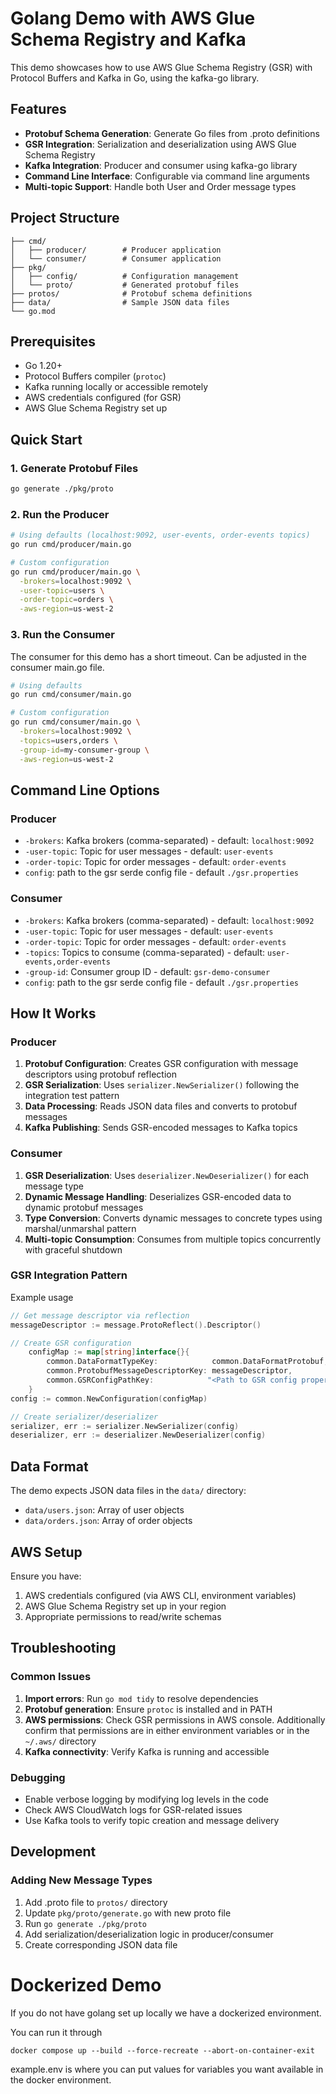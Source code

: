 # Golang Demo with AWS Glue Schema Registry and Kafka

This demo showcases how to use AWS Glue Schema Registry (GSR) with Protocol Buffers and Kafka in Go, using the kafka-go library.

## Features

- **Protobuf Schema Generation**: Generate Go files from .proto definitions
- **GSR Integration**: Serialization and deserialization using AWS Glue Schema Registry
- **Kafka Integration**: Producer and consumer using kafka-go library  
- **Command Line Interface**: Configurable via command line arguments
- **Multi-topic Support**: Handle both User and Order message types

## Project Structure

```
├── cmd/
│   ├── producer/        # Producer application
│   └── consumer/        # Consumer application
├── pkg/
│   ├── config/          # Configuration management
│   └── proto/           # Generated protobuf files
├── protos/              # Protobuf schema definitions
├── data/                # Sample JSON data files
└── go.mod
```

## Prerequisites

- Go 1.20+
- Protocol Buffers compiler (`protoc`)
- Kafka running locally or accessible remotely
- AWS credentials configured (for GSR)
- AWS Glue Schema Registry set up

## Quick Start

### 1. Generate Protobuf Files

```bash
go generate ./pkg/proto
```

### 2. Run the Producer

```bash
# Using defaults (localhost:9092, user-events, order-events topics)
go run cmd/producer/main.go

# Custom configuration
go run cmd/producer/main.go \
  -brokers=localhost:9092 \
  -user-topic=users \
  -order-topic=orders \
  -aws-region=us-west-2
```

### 3. Run the Consumer
The consumer for this demo has a short timeout. Can be adjusted in the consumer main.go file.
```bash
# Using defaults
go run cmd/consumer/main.go

# Custom configuration
go run cmd/consumer/main.go \
  -brokers=localhost:9092 \
  -topics=users,orders \
  -group-id=my-consumer-group \
  -aws-region=us-west-2
```

## Command Line Options

### Producer

- `-brokers`: Kafka brokers (comma-separated) - default: `localhost:9092`
- `-user-topic`: Topic for user messages - default: `user-events`
- `-order-topic`: Topic for order messages - default: `order-events`
- `config`: path to the gsr serde config file - default `./gsr.properties`

### Consumer

- `-brokers`: Kafka brokers (comma-separated) - default: `localhost:9092`
- `-user-topic`: Topic for user messages - default: `user-events`
- `-order-topic`: Topic for order messages - default: `order-events`
- `-topics`: Topics to consume (comma-separated) - default: `user-events,order-events`
- `-group-id`: Consumer group ID - default: `gsr-demo-consumer`
- `config`: path to the gsr serde config file - default `./gsr.properties`

## How It Works

### Producer

1. **Protobuf Configuration**: Creates GSR configuration with message descriptors using protobuf reflection
2. **GSR Serialization**: Uses `serializer.NewSerializer()` following the integration test pattern
3. **Data Processing**: Reads JSON data files and converts to protobuf messages
4. **Kafka Publishing**: Sends GSR-encoded messages to Kafka topics

### Consumer

1. **GSR Deserialization**: Uses `deserializer.NewDeserializer()` for each message type
2. **Dynamic Message Handling**: Deserializes GSR-encoded data to dynamic protobuf messages
3. **Type Conversion**: Converts dynamic messages to concrete types using marshal/unmarshal pattern
4. **Multi-topic Consumption**: Consumes from multiple topics concurrently with graceful shutdown

### GSR Integration Pattern

Example usage

```go
// Get message descriptor via reflection
messageDescriptor := message.ProtoReflect().Descriptor()

// Create GSR configuration
	configMap := map[string]interface{}{
		common.DataFormatTypeKey:            common.DataFormatProtobuf,
		common.ProtobufMessageDescriptorKey: messageDescriptor,
		common.GSRConfigPathKey: 			"<Path to GSR config properties file>", 
	}
config := common.NewConfiguration(configMap)

// Create serializer/deserializer
serializer, err := serializer.NewSerializer(config)
deserializer, err := deserializer.NewDeserializer(config)
```

## Data Format

The demo expects JSON data files in the `data/` directory:

- `data/users.json`: Array of user objects
- `data/orders.json`: Array of order objects

## AWS Setup

Ensure you have:

1. AWS credentials configured (via AWS CLI, environment variables)
2. AWS Glue Schema Registry set up in your region
3. Appropriate permissions to read/write schemas

## Troubleshooting

### Common Issues

1. **Import errors**: Run `go mod tidy` to resolve dependencies
2. **Protobuf generation**: Ensure `protoc` is installed and in PATH
3. **AWS permissions**: Check GSR permissions in AWS console. Additionally confirm that permissions are in either environment variables or in the `~/.aws/` directory
4. **Kafka connectivity**: Verify Kafka is running and accessible

### Debugging

- Enable verbose logging by modifying log levels in the code
- Check AWS CloudWatch logs for GSR-related issues
- Use Kafka tools to verify topic creation and message delivery

## Development

### Adding New Message Types

1. Add .proto file to `protos/` directory
2. Update `pkg/proto/generate.go` with new proto file
3. Run `go generate ./pkg/proto`
4. Add serialization/deserialization logic in producer/consumer
5. Create corresponding JSON data file

# Dockerized Demo

If you do not have golang set up locally we have a dockerized environment.

You can run it through

`docker compose up --build --force-recreate --abort-on-container-exit`

example.env is where you can put values for variables you want available in the docker environment.

